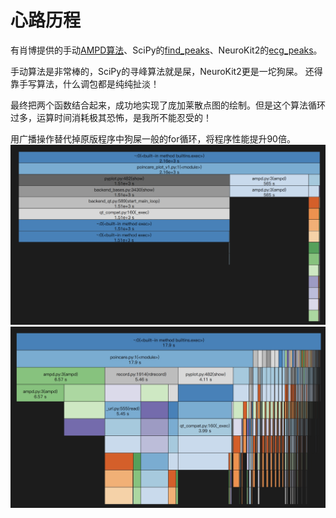 # 心路历程

有肖博提供的手动[AMPD算法](https://zhuanlan.zhihu.com/p/549588865)、SciPy的[find_peaks](https://docs.scipy.org/doc/scipy/reference/generated/scipy.signal.find_peaks.html)、NeuroKit2的[ecg_peaks](https://neuropsychology.github.io/NeuroKit/functions/ecg.html)。

手动算法是非常棒的，SciPy的寻峰算法就是屎，NeuroKit2更是一坨狗屎。
还得靠手写算法，什么调包都是纯纯扯淡！

最终把两个函数结合起来，成功地实现了庞加莱散点图的绘制。但是这个算法循环过多，运算时间消耗极其恐怖，是我所不能忍受的！

用广播操作替代掉原版程序中狗屎一般的for循环，将程序性能提升90倍。
![旧版程序性能](imgs/snakeviz-v0.png)
![新版程序性能](imgs/snakeviz-v1.png)
